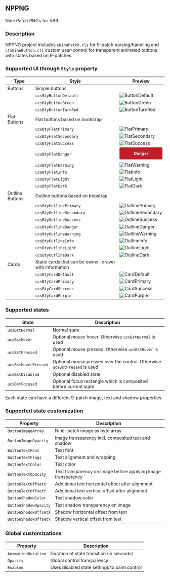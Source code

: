 ## NPPNG
Nine Patch PNGs for VB6

### Description

NPPNG project includes `cNinePatch.cls` for 9-patch parsing/handling and `ctxNineButton.ctl` custom user-control for transparent animated buttons with states based on 9-patches.

### Supported UI through `Style` property

| Type            | Style                      | Preview                                   |
| --------------- | -------------------------- | ----------------------------------------- |
| Buttons         | Simple buttons                                                        ||
|                 | `ucsBtyButtonDefault`      | ![ButtonDefault](doc/ButtonDefault.png)   |
|                 | `ucsBtyButtonGreen`        | ![ButtonGreen](doc/ButtonGreen.png)       |
|                 | `ucsBtyButtonTurnRed`      | ![ButtonTurnRed](doc/ButtonTurnRed.png)   |
| Flat Buttons    | Flat buttons based on bootstrap                                       ||
|                 | `ucsBtyFlatPrimary`        | ![FlatPrimary](doc/FlatPrimary.png)       |
|                 | `ucsBtyFlatSecondary`      | ![FlatSecondary](doc/FlatSecondary.png)   |
|                 | `ucsBtyFlatSuccess`        | ![FlatSuccess](doc/FlatSuccess.png)       |
|                 | `ucsBtyFlatDanger`         | ![FlatDanger](doc/FlatDanger.png)         |
|                 | `ucsBtyFlatWarning`        | ![FlatWarning](doc/FlatWarning.png)       |
|                 | `ucsBtyFlatInfo`           | ![FlatInfo](doc/FlatInfo.png)             |
|                 | `ucsBtyFlatLight`          | ![FlatLight](doc/FlatLight.png)           |
|                 | `ucsBtyFlatDark`           | ![FlatDark](doc/FlatDark.png)             |
| Outline Buttons | Outline buttons based on boostrap                                     ||
|                 | `ucsBtyOutlinePrimary`     | ![OutlinePrimary](doc/OutlinePrimary.png) |
|                 | `ucsBtyOutlineSecondary`   | ![OutlineSecondary](doc/OutlineSecondary.png) |
|                 | `ucsBtyOutlineSuccess`     | ![OutlineSuccess](doc/OutlineSuccess.png) |
|                 | `ucsBtyOutlineDanger`      | ![OutlineDanger](doc/OutlineDanger.png)   |
|                 | `ucsBtyOutlineWarning`     | ![OutlineWarning](doc/OutlineWarning.png) |
|                 | `ucsBtyOutlineInfo`        | ![OutlineInfo](doc/OutlineInfo.png)       |
|                 | `ucsBtyOutlineLight`       | ![OutlineLight](doc/OutlineLight.png)     |
|                 | `ucsBtyOutlineDark`        | ![OutlineDark](doc/OutlineDark.png)       |
| Cards           | Static cards that can be owner-drawn with information                 ||
|                 | `ucsBtyCardDefault`        | ![CardDefault](doc/CardDefault.png)       |
|                 | `ucsBtyCardPrimary`        | ![CardPrimary](doc/CardPrimary.png)       |
|                 | `ucsBtyCardSuccess`        | ![CardSuccess](doc/CardSuccess.png)       |
|                 | `ucsBtyCardPurple`         | ![CardPurple](doc/CardPurple.png)         |

### Supported states

| State                | Description |
| -------------------- | ----------- |
| `ucsBstNormal`       | Normal state |
| `ucsBstHover`        | Optional mouse hover. Otherwise `ucsBstNormal` is used |
| `ucsBstPressed`      | Optional mouse pressed. Otherwise `ucsBstHover` is used |
| `ucsBstHoverPressed` | Optional mouse pressed over the control. Otherwise `ucsBstPressed` is used |
| `ucsBstDisabled`     | Optional disabled state |
| `ucsBstFocused`      | Optional focus rectangle which is composited before current state |

Each state can have a different 9-patch image, text and shadow properties.

### Supported state customization

| Property              | Description |
| --------------------- | ----------- |
| `ButtonImageArray`    | Nine-patch image as byte array |
| `ButtonImageOpacity`  | Image transparency incl. composited text and shadow |
| `ButtonTextFont`      | Text font |
| `ButtonTextFlags`     | Text alignment and wrapping |
| `ButtonTextColor`     | Text color |
| `ButtonTextOpacity`   | Text transparency on image before applying image transparency |
| `ButtonTextOffsetX`   | Additional text horizontal offset after alignment |
| `ButtonTextOffsetY`   | Additional text vertical offset after alignment |
| `ButtonShadowColor`   | Text shadow color |
| `ButtonShadowOpacity` | Text shadow transparency on image |
| `ButtonShadowOffsetX` | Shadow horizontal offset from text |
| `ButtonShadowOffsetY` | Shadow vertical offset from text |

### Global customizations

| Property            | Description |
| ------------------- | ----------- |
| `AnimationDuration` | Duration of state transition (in seconds) |
| `Opacity`           | Global control transparency |
| `Enabled`           | Uses disabled state settings to paint control |
